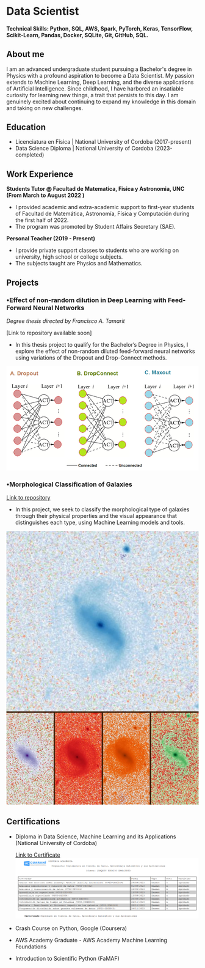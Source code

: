 # Data Scientist

#### Technical Skills: Python, SQL, AWS, Spark, PyTorch, Keras, TensorFlow, Scikit-Learn, Pandas, Docker, SQLite, Git, GitHub, SQL.
## About me 

I am an advanced undergraduate student pursuing a Bachelor's degree in Physics with a profound aspiration to become a Data Scientist. My passion extends to Machine Learning, Deep Learning, and the diverse applications of Artificial Intelligence. Since childhood, I have harbored an insatiable curiosity for learning new things, a trait that persists to this day. I am genuinely excited about continuing to expand my knowledge in this domain and taking on new challenges.

## Education
- Licenciatura en Física  | National University of Cordoba (2017-present)								       		
- Data Science Diploma	  | National University of Cordoba (2023-completed)



             		
## Work Experience

**Students Tutor @ Facultad de Matematica, Fisica y Astronomia, UNC (From March to August 2022 )**
- I provided academic and extra-academic support to first-year students of Facultad de Matemática, Astronomía,
  Física y Computación during the first half of 2022.
- The program was promoted by Student Affairs Secretary (SAE).

**Personal Teacher (2019 - Present)**
- I provide private support classes to students who are working on university, high school or college subjects.
- The subjects taught are Physics and Mathematics.

## Projects
### •Effect of non-random dilution in Deep Learning with Feed-Forward Neural Networks
 _Degree thesis directed by Francisco A. Tamarit_

[Link to repository available soon]

- In this thesis project to qualify for the Bachelor’s Degree in Physics, I explore the effect of non-random diluted
feed-forward neural networks using variations of the Dropout and Drop-Connect methods.

![Standard Regularization Techniques](/assets/img/regularization.ppm)

### •Morphological Classification of Galaxies

[Link to repository](https://github.com/GamalerioJoaquin/Morphological-Classification-of-Galaxies)

- In this project, we seek to classify the morphological type of galaxies through their physical properties and the
visual appearance that distinguishes each type, using Machine Learning models and tools.


![Sample Image (5 channels)](/assets/img/galaxias.jpeg)


## Certifications
- Diploma in Data Science, Machine Learning and its Applications (National University of Cordoba)
  
  [Link to Certificate](https://github.com/GamalerioJoaquin/GamalerioJoaquin.github.io/blob/main/assets/img/Certificado.PNG)
  ![Certificado](/assets/img/Certificado.PNG)
- Crash Course on Python, Google (Coursera)
- AWS Academy Graduate - AWS Academy Machine Learning Foundations
- Introduction to Scientific Python (FaMAF)
